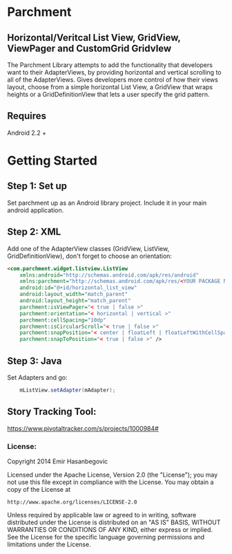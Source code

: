 Parchment
===============================

## Horizontal/Veritcal List View, GridView, ViewPager and CustomGrid GridvIew

The Parchment Library attempts to add the functionality that developers want to their AdapterViews, by providing horizontal and vertical scrolling to all of the AdapterViews. Gives developers more control of how their views layout, choose from a simple horizontal List View, a GridView that wraps heights or a GridDefinitionView that lets a user specify the grid pattern.

## Requires
Android 2.2 +

# Getting Started

## Step 1: Set up 
Set parchment up as an Android library project. Include it in your main android application. 

## Step 2: XML
Add one of the AdapterView classes (GridView, ListView, GridDefinitionView), don't forget to choose an orientation:

```xml
<com.parchment.widget.listview.ListView
    xmlns:android="http://schemas.android.com/apk/res/android"
    xmlns:parchment="http://schemas.android.com/apk/res/<YOUR PACKAGE NAME>"
    android:id="@+id/horizontal_list_view"
    android:layout_width="match_parent"
    android:layout_height="match_parent"
    parchment:isViewPager="< true | false >"
    parchment:orientation="< horizontal | vertical >"
    parchment:cellSpacing="10dp"
    parchment:isCircularScroll="< true | false >"
    parchment:snapPosition="< center | floatLeft | floatLeftWithCellSpacing | floatRight | floatRightWithCellSpacing | onScreen | onScreenWithCellSpacing>"
    parchment:snapToPosition="< true | false >" />
```

## Step 3: Java
Set Adapters and go:

```java
    mListView.setAdapter(mAdapter);
```



## Story Tracking Tool:

https://www.pivotaltracker.com/s/projects/1000984#


### License:

Copyright 2014 Emir Hasanbegovic

Licensed under the Apache License, Version 2.0 (the "License");
you may not use this file except in compliance with the License.
You may obtain a copy of the License at

    http://www.apache.org/licenses/LICENSE-2.0

Unless required by applicable law or agreed to in writing, software
distributed under the License is distributed on an "AS IS" BASIS,
WITHOUT WARRANTIES OR CONDITIONS OF ANY KIND, either express or implied.
See the License for the specific language governing permissions and
limitations under the License.
